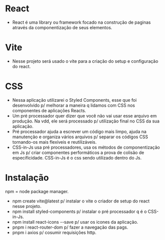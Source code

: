 # React
  - React é uma library ou framework focado na construção de paginas através da componentização de seus elementos.

# Vite
  - Nesse projeto será usado o vite para a criação do setup e configuração do react.

# CSS
  - Nessa aplicação utilizarei o Styled Components, esse que foi desenvolvido p/ melhorar a maneira q lidamos com CSS nos componentes de aplicações Reacts.
  - Um pré processador quer dizer que você não vai usar esse arquivo em produção. Na vdd, ele será processado p/ utilização final no CSS da sua aplicação.
  - Pré processador ajuda a escrever um código mais limpo, ajuda na manutenção e organiza vários arquivos p/ separar os códigos CSS tornando-os mais flexíveis e reutilizáveis. 
  - CSS-in-Js usa pré processadores, usa os métodos de componentização em Js p/ criar componentes performáticos a prova de colisão de especificidade. CSS-in-Js é o css sendo utilizado dentro do Js.


# Instalação
npm = node package manager.

  - npm create vite@latest p/ instalar o vite o criador de setup do react nesse projeto.
  - npm install styled-components p/ instalar o pré processador q é o CSS-in-Js.
  - npm install react-icons --save p/ usar os icones da aplicação.
  - pnpm i react-router-dom p/ fazer a navegação das pags.
  - pnpm i axios p/ cosumir requisições http.